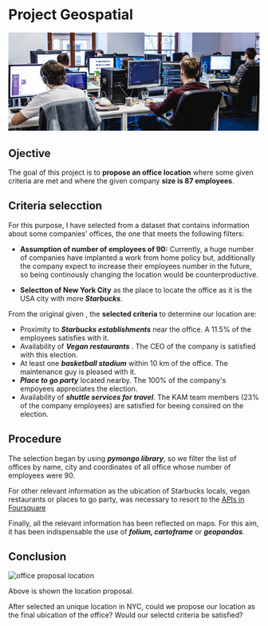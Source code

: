 # Project Geospatial

![portada](https://github.com/angelanavarrog/-Project-geospatial-Angela-Navarro/blob/main/images/office.jpg)


## Ojective

The goal of this project is to **propose an office location** where some given criteria are met and where the given company **size is 87 employees**.

## Criteria selecction

For this purpose, I have selected from a dataset that contains information about some companies' offices, the one that meets the following filters:

- **Assumption of number of employees of 90:** Currently, a huge number of companies have implanted a work from home policy but, additionally the company expect to increase their employees number in the future, so being continously changing the location would be counterproductive.

- **Selectton of New York City** as the place to locate the office as it is the USA city with more ***Starbucks***.

From the original given , the **selected criteria** to determine our location are:

- Proximity to ***Starbucks establishments*** near the office. A 11.5% of the employees satisfies with it.
- Availability of ***Vegan restaurants*** . The CEO of the company is satisfied with this election.
- At least one ***basketball stadium*** within 10 km of the office. The maintenance guy is pleased with it.
- ***Place to go party*** located nearby. The 100% of the company's empoyees  appreciates the election.
- Availability of ***shuttle services for travel***. The KAM team members (23% of the company employees) are satisfied for beeing consired on the election.

## Procedure

The selection began by using ***pymongo library***, so we filter the list of offices by name, city and coordinates of all office whose number of employees were 90.

For other relevant information as the ubication of Starbucks locals, vegan restaurants or places to go party, was necessary to resort to the [APIs in Foursquare](https://developer.foursquare.com/)

Finally, all the relevant information has been reflected on maps. For this aim, it has been indispensable the use of ***folium, cartoframe*** or ***geopandas***.


## Conclusion

![office proposal location](https://github.com/angelanavarrog/Geospatial-Project-Angela-Navarro/blob/main/images/office%20location.jpg)

Above is shown the location proposal.

After selected an unique location in NYC, could we propose our location as the final ubication of the office? Would our selectd criteria be satisfied?